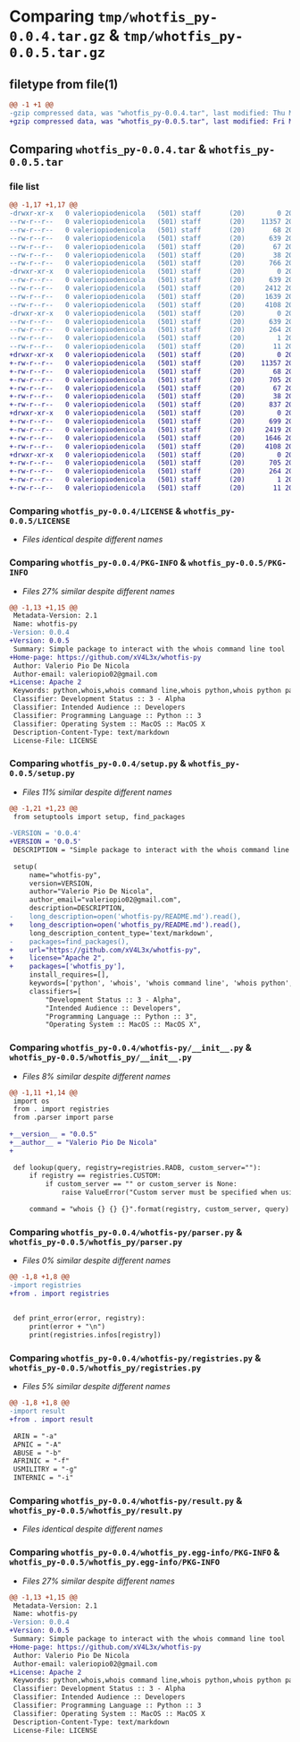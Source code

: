 # Comparing `tmp/whotfis_py-0.0.4.tar.gz` & `tmp/whotfis_py-0.0.5.tar.gz`

## filetype from file(1)

```diff
@@ -1 +1 @@
-gzip compressed data, was "whotfis_py-0.0.4.tar", last modified: Thu May 30 19:38:02 2024, max compression
+gzip compressed data, was "whotfis_py-0.0.5.tar", last modified: Fri May 31 05:19:14 2024, max compression
```

## Comparing `whotfis_py-0.0.4.tar` & `whotfis_py-0.0.5.tar`

### file list

```diff
@@ -1,17 +1,17 @@
-drwxr-xr-x   0 valeriopiodenicola   (501) staff       (20)        0 2024-05-30 19:38:02.045009 whotfis_py-0.0.4/
--rw-r--r--   0 valeriopiodenicola   (501) staff       (20)    11357 2024-05-30 18:44:34.000000 whotfis_py-0.0.4/LICENSE
--rw-r--r--   0 valeriopiodenicola   (501) staff       (20)       68 2024-05-30 19:22:27.000000 whotfis_py-0.0.4/MANIFEST.in
--rw-r--r--   0 valeriopiodenicola   (501) staff       (20)      639 2024-05-30 19:38:02.044824 whotfis_py-0.0.4/PKG-INFO
--rw-r--r--   0 valeriopiodenicola   (501) staff       (20)       67 2024-05-30 18:44:34.000000 whotfis_py-0.0.4/README.md
--rw-r--r--   0 valeriopiodenicola   (501) staff       (20)       38 2024-05-30 19:38:02.045044 whotfis_py-0.0.4/setup.cfg
--rw-r--r--   0 valeriopiodenicola   (501) staff       (20)      766 2024-05-30 19:37:34.000000 whotfis_py-0.0.4/setup.py
-drwxr-xr-x   0 valeriopiodenicola   (501) staff       (20)        0 2024-05-30 19:38:02.044067 whotfis_py-0.0.4/whotfis-py/
--rw-r--r--   0 valeriopiodenicola   (501) staff       (20)      639 2024-05-30 19:36:49.000000 whotfis_py-0.0.4/whotfis-py/__init__.py
--rw-r--r--   0 valeriopiodenicola   (501) staff       (20)     2412 2024-05-30 18:33:09.000000 whotfis_py-0.0.4/whotfis-py/parser.py
--rw-r--r--   0 valeriopiodenicola   (501) staff       (20)     1639 2024-05-30 18:19:52.000000 whotfis_py-0.0.4/whotfis-py/registries.py
--rw-r--r--   0 valeriopiodenicola   (501) staff       (20)     4108 2024-05-30 18:14:07.000000 whotfis_py-0.0.4/whotfis-py/result.py
-drwxr-xr-x   0 valeriopiodenicola   (501) staff       (20)        0 2024-05-30 19:38:02.044642 whotfis_py-0.0.4/whotfis_py.egg-info/
--rw-r--r--   0 valeriopiodenicola   (501) staff       (20)      639 2024-05-30 19:38:02.000000 whotfis_py-0.0.4/whotfis_py.egg-info/PKG-INFO
--rw-r--r--   0 valeriopiodenicola   (501) staff       (20)      264 2024-05-30 19:38:02.000000 whotfis_py-0.0.4/whotfis_py.egg-info/SOURCES.txt
--rw-r--r--   0 valeriopiodenicola   (501) staff       (20)        1 2024-05-30 19:38:02.000000 whotfis_py-0.0.4/whotfis_py.egg-info/dependency_links.txt
--rw-r--r--   0 valeriopiodenicola   (501) staff       (20)       11 2024-05-30 19:38:02.000000 whotfis_py-0.0.4/whotfis_py.egg-info/top_level.txt
+drwxr-xr-x   0 valeriopiodenicola   (501) staff       (20)        0 2024-05-31 05:19:14.655583 whotfis_py-0.0.5/
+-rw-r--r--   0 valeriopiodenicola   (501) staff       (20)    11357 2024-05-30 18:44:34.000000 whotfis_py-0.0.5/LICENSE
+-rw-r--r--   0 valeriopiodenicola   (501) staff       (20)       68 2024-05-30 19:22:27.000000 whotfis_py-0.0.5/MANIFEST.in
+-rw-r--r--   0 valeriopiodenicola   (501) staff       (20)      705 2024-05-31 05:19:14.655429 whotfis_py-0.0.5/PKG-INFO
+-rw-r--r--   0 valeriopiodenicola   (501) staff       (20)       67 2024-05-30 18:44:34.000000 whotfis_py-0.0.5/README.md
+-rw-r--r--   0 valeriopiodenicola   (501) staff       (20)       38 2024-05-31 05:19:14.655615 whotfis_py-0.0.5/setup.cfg
+-rw-r--r--   0 valeriopiodenicola   (501) staff       (20)      837 2024-05-31 05:19:12.000000 whotfis_py-0.0.5/setup.py
+drwxr-xr-x   0 valeriopiodenicola   (501) staff       (20)        0 2024-05-31 05:19:14.654646 whotfis_py-0.0.5/whotfis_py/
+-rw-r--r--   0 valeriopiodenicola   (501) staff       (20)      699 2024-05-31 05:19:12.000000 whotfis_py-0.0.5/whotfis_py/__init__.py
+-rw-r--r--   0 valeriopiodenicola   (501) staff       (20)     2419 2024-05-31 05:16:32.000000 whotfis_py-0.0.5/whotfis_py/parser.py
+-rw-r--r--   0 valeriopiodenicola   (501) staff       (20)     1646 2024-05-31 05:16:32.000000 whotfis_py-0.0.5/whotfis_py/registries.py
+-rw-r--r--   0 valeriopiodenicola   (501) staff       (20)     4108 2024-05-30 18:14:07.000000 whotfis_py-0.0.5/whotfis_py/result.py
+drwxr-xr-x   0 valeriopiodenicola   (501) staff       (20)        0 2024-05-31 05:19:14.655279 whotfis_py-0.0.5/whotfis_py.egg-info/
+-rw-r--r--   0 valeriopiodenicola   (501) staff       (20)      705 2024-05-31 05:19:14.000000 whotfis_py-0.0.5/whotfis_py.egg-info/PKG-INFO
+-rw-r--r--   0 valeriopiodenicola   (501) staff       (20)      264 2024-05-31 05:19:14.000000 whotfis_py-0.0.5/whotfis_py.egg-info/SOURCES.txt
+-rw-r--r--   0 valeriopiodenicola   (501) staff       (20)        1 2024-05-31 05:19:14.000000 whotfis_py-0.0.5/whotfis_py.egg-info/dependency_links.txt
+-rw-r--r--   0 valeriopiodenicola   (501) staff       (20)       11 2024-05-31 05:19:14.000000 whotfis_py-0.0.5/whotfis_py.egg-info/top_level.txt
```

### Comparing `whotfis_py-0.0.4/LICENSE` & `whotfis_py-0.0.5/LICENSE`

 * *Files identical despite different names*

### Comparing `whotfis_py-0.0.4/PKG-INFO` & `whotfis_py-0.0.5/PKG-INFO`

 * *Files 27% similar despite different names*

```diff
@@ -1,13 +1,15 @@
 Metadata-Version: 2.1
 Name: whotfis-py
-Version: 0.0.4
+Version: 0.0.5
 Summary: Simple package to interact with the whois command line tool
+Home-page: https://github.com/xV4L3x/whotfis-py
 Author: Valerio Pio De Nicola
 Author-email: valeriopio02@gmail.com
+License: Apache 2
 Keywords: python,whois,whois command line,whois python,whois python package
 Classifier: Development Status :: 3 - Alpha
 Classifier: Intended Audience :: Developers
 Classifier: Programming Language :: Python :: 3
 Classifier: Operating System :: MacOS :: MacOS X
 Description-Content-Type: text/markdown
 License-File: LICENSE
```

### Comparing `whotfis_py-0.0.4/setup.py` & `whotfis_py-0.0.5/setup.py`

 * *Files 11% similar despite different names*

```diff
@@ -1,21 +1,23 @@
 from setuptools import setup, find_packages
 
-VERSION = '0.0.4'
+VERSION = '0.0.5'
 DESCRIPTION = "Simple package to interact with the whois command line tool"
 
 setup(
     name="whotfis-py",
     version=VERSION,
     author="Valerio Pio De Nicola",
     author_email="valeriopio02@gmail.com",
     description=DESCRIPTION,
-    long_description=open('whotfis-py/README.md').read(),
+    long_description=open('whotfis_py/README.md').read(),
     long_description_content_type='text/markdown',
-    packages=find_packages(),
+    url="https://github.com/xV4L3x/whotfis-py",
+    license="Apache 2",
+    packages=['whotfis_py'],
     install_requires=[],
     keywords=['python', 'whois', 'whois command line', 'whois python', 'whois python package'],
     classifiers=[
         "Development Status :: 3 - Alpha",
         "Intended Audience :: Developers",
         "Programming Language :: Python :: 3",
         "Operating System :: MacOS :: MacOS X",
```

### Comparing `whotfis_py-0.0.4/whotfis-py/__init__.py` & `whotfis_py-0.0.5/whotfis_py/__init__.py`

 * *Files 8% similar despite different names*

```diff
@@ -1,11 +1,14 @@
 import os
 from . import registries
 from .parser import parse
 
+__version__ = "0.0.5"
+__author__ = "Valerio Pio De Nicola"
+
 
 def lookup(query, registry=registries.RADB, custom_server=""):
     if registry == registries.CUSTOM:
         if custom_server == "" or custom_server is None:
             raise ValueError("Custom server must be specified when using the CUSTOM registry")
 
     command = "whois {} {} {}".format(registry, custom_server, query)
```

### Comparing `whotfis_py-0.0.4/whotfis-py/parser.py` & `whotfis_py-0.0.5/whotfis_py/parser.py`

 * *Files 0% similar despite different names*

```diff
@@ -1,8 +1,8 @@
-import registries
+from . import registries
 
 
 def print_error(error, registry):
     print(error + "\n")
     print(registries.infos[registry])
```

### Comparing `whotfis_py-0.0.4/whotfis-py/registries.py` & `whotfis_py-0.0.5/whotfis_py/registries.py`

 * *Files 5% similar despite different names*

```diff
@@ -1,8 +1,8 @@
-import result
+from . import result
 
 ARIN = "-a"
 APNIC = "-A"
 ABUSE = "-b"
 AFRINIC = "-f"
 USMILITRY = "-g"
 INTERNIC = "-i"
```

### Comparing `whotfis_py-0.0.4/whotfis-py/result.py` & `whotfis_py-0.0.5/whotfis_py/result.py`

 * *Files identical despite different names*

### Comparing `whotfis_py-0.0.4/whotfis_py.egg-info/PKG-INFO` & `whotfis_py-0.0.5/whotfis_py.egg-info/PKG-INFO`

 * *Files 27% similar despite different names*

```diff
@@ -1,13 +1,15 @@
 Metadata-Version: 2.1
 Name: whotfis-py
-Version: 0.0.4
+Version: 0.0.5
 Summary: Simple package to interact with the whois command line tool
+Home-page: https://github.com/xV4L3x/whotfis-py
 Author: Valerio Pio De Nicola
 Author-email: valeriopio02@gmail.com
+License: Apache 2
 Keywords: python,whois,whois command line,whois python,whois python package
 Classifier: Development Status :: 3 - Alpha
 Classifier: Intended Audience :: Developers
 Classifier: Programming Language :: Python :: 3
 Classifier: Operating System :: MacOS :: MacOS X
 Description-Content-Type: text/markdown
 License-File: LICENSE
```

